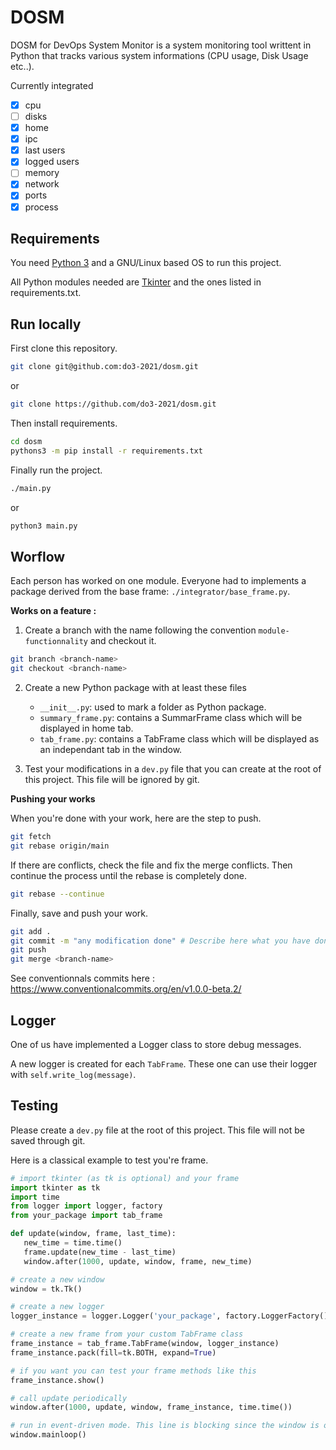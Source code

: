 # DOSM
DOSM for DevOps System Monitor is a system monitoring tool writtent in Python that tracks various system informations (CPU usage, Disk Usage etc..).

Currently integrated
- [x] cpu
- [ ] disks
- [x] home
- [x] ipc
- [x] last users
- [x] logged users
- [ ] memory
- [x] network
- [x] ports
- [x] process

## Requirements

You need [Python 3](https://www.python.org/downloads/) and a GNU/Linux based OS to run this project.

All Python modules needed are [Tkinter](https://docs.python.org/fr/3/library/tkinter.html) and the ones listed in requirements.txt.

## Run locally

First clone this repository.

```bash
git clone git@github.com:do3-2021/dosm.git
```
or
```bash
git clone https://github.com/do3-2021/dosm.git
```

Then install requirements.

```bash
cd dosm
pythons3 -m pip install -r requirements.txt
```

Finally run the project.
```bash
./main.py
```
or
```bash
python3 main.py
```

## Worflow

Each person has worked on one module. Everyone had to implements a package derived from the base frame: `./integrator/base_frame.py`.

**Works on a feature :**

1. Create a branch with the name following the convention `module-functionnality` and checkout it.

```bash
git branch <branch-name>
git checkout <branch-name>
```

2. Create a new Python package with at least these files
   - `__init__.py`: used to mark a folder as Python package.
   - `summary_frame.py`: contains a SummarFrame class which will be displayed in home tab.
   - `tab_frame.py`: contains a TabFrame class which will be displayed as an independant tab in the window.

3. Test your modifications in a `dev.py` file that you can create at the root of this project. This file will be ignored by git.

**Pushing your works**

When you're done with your work, here are the step to push.

```bash
git fetch
git rebase origin/main 
```

If there are conflicts, check the file and fix the merge conflicts. Then continue the process until the rebase is completely done.

```bash
git rebase --continue
```

Finally, save and push your work.

```bash
git add .
git commit -m "any modification done" # Describe here what you have done
git push
git merge <branch-name>
```

See conventionnals commits here : https://www.conventionalcommits.org/en/v1.0.0-beta.2/

## Logger

One of us have implemented a Logger class to store debug messages.

A new logger is created for each `TabFrame`. These one can use their logger with `self.write_log(message)`.

## Testing

Please create a `dev.py` file at the root of this project. This file will not be saved through git.

Here is a classical example to test you're frame.

```python
# import tkinter (as tk is optional) and your frame
import tkinter as tk
import time
from logger import logger, factory
from your_package import tab_frame

def update(window, frame, last_time):
   new_time = time.time()
   frame.update(new_time - last_time)
   window.after(1000, update, window, frame, new_time)

# create a new window
window = tk.Tk()

# create a new logger
logger_instance = logger.Logger('your_package', factory.LoggerFactory())

# create a new frame from your custom TabFrame class
frame_instance = tab_frame.TabFrame(window, logger_instance)
frame_instance.pack(fill=tk.BOTH, expand=True)

# if you want you can test your frame methods like this
frame_instance.show()

# call update periodically
window.after(1000, update, window, frame_instance, time.time())

# run in event-driven mode. This line is blocking since the window is opened
window.mainloop()
```
